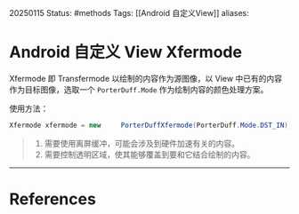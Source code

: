 20250115
Status: #methods
Tags: [[Android 自定义View]] 
aliases: 
# Android 自定义 View Xfermode
Xfermode 即 Transfermode
以绘制的内容作为源图像，以 View 中已有的内容作为目标图像，选取一个 `PorterDuff.Mode` 作为绘制内容的颜色处理方案。

使用方法：
```Java
Xfermode xfermode = new 	PorterDuffXfermode(PorterDuff.Mode.DST_IN);
```
> 1. 需要使用离屏缓冲，可能会涉及到硬件加速有关的内容。
> 2. 需要控制透明区域，使其能够覆盖到要和它结合绘制的内容。












---
# References

